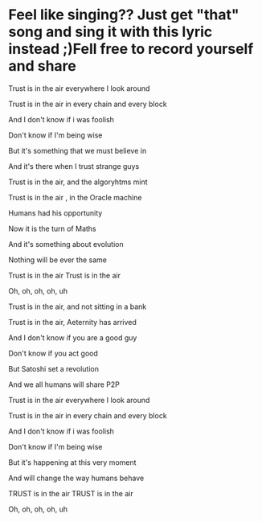 # Feel like singing?? Just get "that" song and sing it with this lyric instead ;)Fell free to record yourself and share


Trust is in the air everywhere I look around 
                                                                             
Trust is in the air in every chain and every block

And I don't know if i was foolish  

Don't know if I'm being wise

But it's something that we must believe in

And it's there when I trust strange guys

Trust is in the air, and the algoryhtms mint 

Trust is in the air , in the Oracle machine

Humans had his opportunity

Now it is the turn of Maths

And it's something about evolution

Nothing will be ever the same
 
Trust is in the air
Trust is in the air

Oh, oh, oh, oh, uh

Trust is in the air, and not sitting in a bank

Trust is in the air, Aeternity has arrived

And I don't know if you are a good guy

Don't know if you act good

But Satoshi set a revolution

And we all humans will share P2P

Trust is in the air everywhere I look around

Trust is in the air in every chain and every block

And I don't know if i was foolish

Don't know if I'm being wise

But it's happening at this very moment

And will change the way humans behave

TRUST is in the air
TRUST is in the air

Oh, oh, oh, oh, uh
